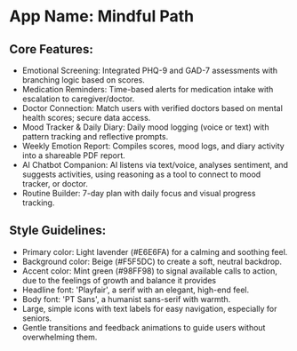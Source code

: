 # **App Name**: Mindful Path

## Core Features:

- Emotional Screening: Integrated PHQ-9 and GAD-7 assessments with branching logic based on scores.
- Medication Reminders: Time-based alerts for medication intake with escalation to caregiver/doctor.
- Doctor Connection: Match users with verified doctors based on mental health scores; secure data access.
- Mood Tracker & Daily Diary: Daily mood logging (voice or text) with pattern tracking and reflective prompts.
- Weekly Emotion Report: Compiles scores, mood logs, and diary activity into a shareable PDF report.
- AI Chatbot Companion: AI listens via text/voice, analyses sentiment, and suggests activities, using reasoning as a tool to connect to mood tracker, or doctor.
- Routine Builder: 7-day plan with daily focus and visual progress tracking.

## Style Guidelines:

- Primary color: Light lavender (#E6E6FA) for a calming and soothing feel.
- Background color: Beige (#F5F5DC) to create a soft, neutral backdrop.
- Accent color: Mint green (#98FF98) to signal available calls to action, due to the feelings of growth and balance it provides
- Headline font: 'Playfair', a serif with an elegant, high-end feel.
- Body font: 'PT Sans', a humanist sans-serif with warmth.
- Large, simple icons with text labels for easy navigation, especially for seniors.
- Gentle transitions and feedback animations to guide users without overwhelming them.